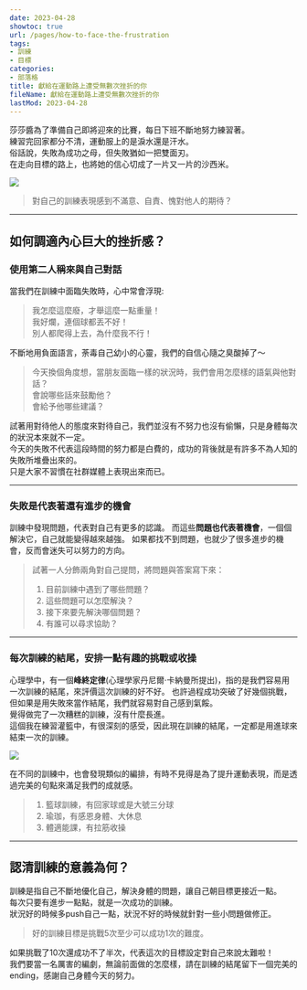 ```yaml
---
date: 2023-04-28
showtoc: true
url: /pages/how-to-face-the-frustration
tags:
- 訓練
- 目標
categories:
- 部落格
title: 獻給在運動路上遭受無數次挫折的你
fileName: 獻給在運動路上遭受無數次挫折的你
lastMod: 2023-04-28
---
```

莎莎醬為了準備自己即將迎來的比賽，每日下班不斷地努力練習著。   
練習完回家都分不清，運動服上的是淚水還是汗水。  
俗話說，失敗為成功之母，但失敗猶如一把雙面刃。  
在走向目標的路上，也將她的信心切成了一片又一片的沙西米。  

![](https://cdn.jsdelivr.net/gh/xiang0805/blogimage@main/img/%e7%8d%bb%e7%b5%a6%e5%9c%a8%e9%81%8b%e5%8b%95%e8%b7%af%e4%b8%8a-1.jpeg)

> 對自己的訓練表現感到不滿意、自責、愧對他人的期待？
---

## 如何調適內心巨大的挫折感？

### 使用第二人稱來與自己對話

當我們在訓練中面臨失敗時，心中常會浮現:  
> 我怎麼這麼廢，才舉這麼一點重量！  
> 我好爛，連個球都丟不好！  
> 別人都爬得上去，為什麼我不行！  

不斷地用負面語言，荼毒自己幼小的心靈，我們的自信心隨之臭酸掉了～    
> 今天換個角度想，當朋友面臨一樣的狀況時，我們會用怎麼樣的語氣與他對話？  
> 會說哪些話來鼓勵他？  
> 會給予他哪些建議？

試著用對待他人的態度來對待自己，我們並沒有不努力也沒有偷懶，只是身體每次的狀況本來就不一定。  
今天的失敗不代表這段時間的努力都是白費的，成功的背後就是有許多不為人知的失敗所堆疊出來的。  
只是大家不習慣在社群媒體上表現出來而已。

---

### 失敗是代表著還有進步的機會

訓練中發現問題，代表對自己有更多的認識。
而這些**問題也代表著機會**，一個個解決它，自己就能變得越來越強。
如果都找不到問題，也就少了很多進步的機會，反而會迷失可以努力的方向。
> 試著一人分飾兩角對自己提問，將問題與答案寫下來：  
> 1. 目前訓練中遇到了哪些問題？ 
> 2. 這些問題可以怎麼解決？  
> 3. 接下來要先解決哪個問題？  
> 4. 有誰可以尋求協助？

---

### 每次訓練的結尾，安排一點有趣的挑戰或收操

心理學中，有一個**峰終定律**(心理學家丹尼爾·卡納曼所提出)，指的是我們容易用一次訓練的結尾，來評價這次訓練的好不好。
也許過程成功突破了好幾個挑戰，但如果是用失敗來當作結尾，我們就容易對自己感到氣餒。  
覺得做完了一次糟糕的訓練，沒有什麼長進。  
這個我在練習灌籃中，有很深刻的感受，因此現在訓練的結尾，一定都是用進球來結束一次的訓練。  

![](https://cdn.jsdelivr.net/gh/xiang0805/blogimage@main/img/%e7%8d%bb%e7%b5%a6%e5%9c%a8%e9%81%8b%e5%8b%95%e8%b7%af%e4%b8%8a-2.jpeg)

在不同的訓練中，也會發現類似的編排，有時不見得是為了提升運動表現，而是透過完美的句點來滿足我們的成就感。
> 1. 籃球訓練，有回家球或是大號三分球
> 2. 瑜珈，有感恩身體、大休息
> 3. 體適能課，有拉筋收操

---

## 認清訓練的意義為何？

訓練是指自己不斷地優化自己，解決身體的問題，讓自己朝目標更接近一點。   
每次只要有進步一點點，就是一次成功的訓練。     
狀況好的時候多push自己一點，狀況不好的時候就針對一些小問題做修正。    

>好的訓練目標是挑戰5次至少可以成功1次的難度。  

如果挑戰了10次還成功不了半次，代表這次的目標設定對自己來說太難啦！  
我們要當一名厲害的編劇，無論前面做的怎麼樣，請在訓練的結尾留下一個完美的ending，感謝自己身體今天的努力。


